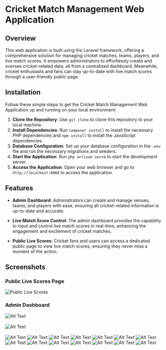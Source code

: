 # Cricket Match Management Web Application
## Overview

This web application is built using the Laravel framework, offering a comprehensive solution for managing cricket matches, teams, players, and live match scores. It empowers administrators to effortlessly create and oversee cricket-related data, all from a centralized dashboard. Meanwhile, cricket enthusiasts and fans can stay up-to-date with live match scores through a user-friendly public page.

## Installation

Follow these simple steps to get the Cricket Match Management Web Application up and running on your local environment:

1. **Clone the Repository**: Use `git clone` to clone this repository to your local machine.
2. **Install Dependencies**: Run `composer install` to install the necessary PHP dependencies and `npm install` to install the JavaScript dependencies.
3. **Database Configuration**: Set up your database configuration in the `.env` file and run the necessary migrations and seeders.
4. **Start the Application**: Run `php artisan serve` to start the development server.
5. **Access the Application**: Open your web browser and go to `http://localhost:8000` to access the application.

## Features

- **Admin Dashboard**: Administrators can create and manage venues, teams, and players with ease, ensuring all cricket-related information is up-to-date and accurate.

- **Live Match Score Control**: The admin dashboard provides the capability to input and control live match scores in real-time, enhancing the engagement and excitement of cricket matches.

- **Public Live Scores**: Cricket fans and users can access a dedicated public page to view live match scores, ensuring they never miss a moment of the action.

## Screenshots



### Public Live Scores Page

![Public Live Scores](./images/public-live-scores.png)













### Admin Dashboard
![Alt Text](./ss/1.png) <br/> <br/>
![Alt Text](./ss/2.png) <br/> <br/>
![Alt Text](./ss/3.png)
![Alt Text](./ss/4.png)
![Alt Text](./ss/5.png)
![Alt Text](./ss/6.png)
![Alt Text](./ss/7.png)
![Alt Text](./ss/1.png)
![Alt Text](./ss/1.png)
![Alt Text](./ss/1.png)
![Alt Text](./ss/1.png)
![Alt Text](./ss/1.png)
![Alt Text](./ss/1.png)
![Alt Text](./ss/1.png)
![Alt Text](./ss/1.png)
![Alt Text](./ss/1.png)
